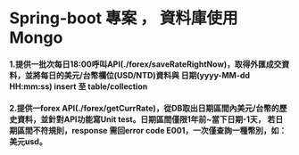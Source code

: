 <H1> Spring-boot 專案 ， 資料庫使用Mongo </H1>
<H4> 1.提供一批次每日18:00呼叫API(./forex/saveRateRightNow)，取得外匯成交資料，並將每日的美元/台幣欄位(USD/NTD)資料與
日期(yyyy-MM-dd HH:mm:ss) insert 至 table/collection </H4>
<H4> 2.提供一forex API(./forex/getCurrRate)，從DB取出日期區間內美元/台幣的歷史資料，並針對API功能寫Unit test。日期區間僅限1年前~當下日期-1天，
若日期區間不符規則，response 需回error code E001，一次僅查詢一種幣別，如：美元usd。 </H4> 
